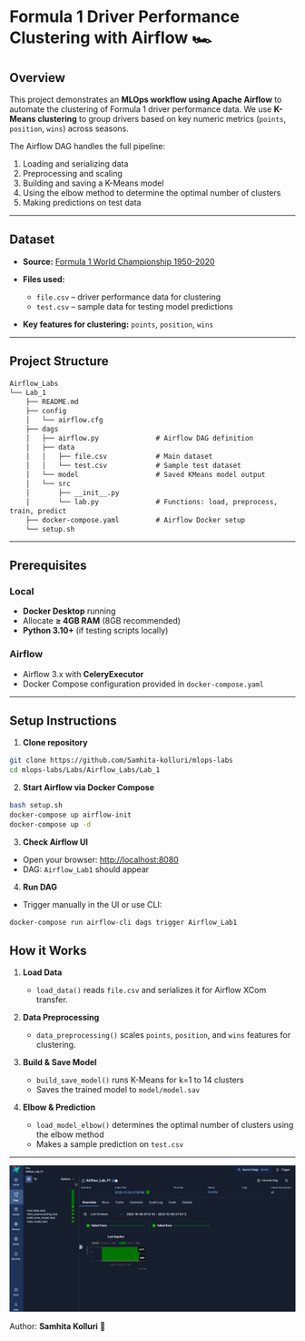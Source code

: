 # Formula 1 Driver Performance Clustering with Airflow 🏎️

## Overview

This project demonstrates an **MLOps workflow using Apache Airflow** to automate the clustering of Formula 1 driver performance data.
We use **K-Means clustering** to group drivers based on key numeric metrics (`points`, `position`, `wins`) across seasons.

The Airflow DAG handles the full pipeline:

1. Loading and serializing data
2. Preprocessing and scaling
3. Building and saving a K-Means model
4. Using the elbow method to determine the optimal number of clusters
5. Making predictions on test data

---

## Dataset

* **Source:** [Formula 1 World Championship 1950-2020](https://www.kaggle.com/datasets/rohanrao/formula-1-world-championship-1950-2020/data)
* **Files used:**

  * `file.csv` – driver performance data for clustering
  * `test.csv` – sample data for testing model predictions
* **Key features for clustering:** `points`, `position`, `wins`

---

## Project Structure


```
Airflow_Labs
└── Lab_1
    ├── README.md
    ├── config
    │   └── airflow.cfg
    ├── dags
    │   ├── airflow.py              # Airflow DAG definition         
    │   ├── data
    │   │   ├── file.csv            # Main dataset
    │   │   └── test.csv            # Sample test dataset
    │   └── model                   # Saved KMeans model output 
    │   └── src
    │       ├── __init__.py
    │       └── lab.py              # Functions: load, preprocess, train, predict
    ├── docker-compose.yaml         # Airflow Docker setup
    └── setup.sh   

```
----

## Prerequisites

### Local

* **Docker Desktop** running
* Allocate **≥ 4GB RAM** (8GB recommended)
* **Python 3.10+** (if testing scripts locally)

### Airflow

* Airflow 3.x with **CeleryExecutor**
* Docker Compose configuration provided in `docker-compose.yaml`

---

## Setup Instructions

1. **Clone repository**

```bash
git clone https://github.com/Samhita-kolluri/mlops-labs
cd mlops-labs/Labs/Airflow_Labs/Lab_1
````

2. **Start Airflow via Docker Compose**

```bash
bash setup.sh
docker-compose up airflow-init
docker-compose up -d
```

3. **Check Airflow UI**

* Open your browser: [http://localhost:8080](http://localhost:8080)
* DAG: `Airflow_Lab1` should appear

4. **Run DAG**

* Trigger manually in the UI or use CLI:

```bash
docker-compose run airflow-cli dags trigger Airflow_Lab1
```


## How it Works

1. **Load Data**

   * `load_data()` reads `file.csv` and serializes it for Airflow XCom transfer.

2. **Data Preprocessing**

   * `data_preprocessing()` scales `points`, `position`, and `wins` features for clustering.

3. **Build & Save Model**

   * `build_save_model()` runs K-Means for k=1 to 14 clusters
   * Saves the trained model to `model/model.sav`

4. **Elbow & Prediction**

   * `load_model_elbow()` determines the optimal number of clusters using the elbow method
   * Makes a sample prediction on `test.csv`

---

![image](..\assets\2-flow.png)

Author: **Samhita Kolluri** 🏁